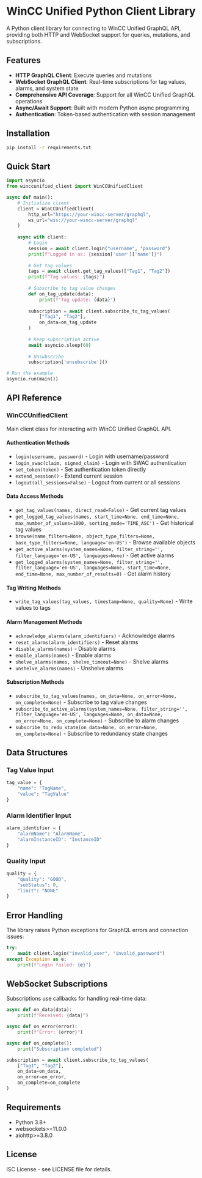 # WinCC Unified Python Client Library

A Python client library for connecting to WinCC Unified GraphQL API, providing both HTTP and WebSocket support for queries, mutations, and subscriptions.

## Features

- **HTTP GraphQL Client**: Execute queries and mutations
- **WebSocket GraphQL Client**: Real-time subscriptions for tag values, alarms, and system state
- **Comprehensive API Coverage**: Support for all WinCC Unified GraphQL operations
- **Async/Await Support**: Built with modern Python async programming
- **Authentication**: Token-based authentication with session management

## Installation

```bash
pip install -r requirements.txt
```

## Quick Start

```python
import asyncio
from winccunified_client import WinCCUnifiedClient

async def main():
    # Initialize client
    client = WinCCUnifiedClient(
        http_url="https://your-wincc-server/graphql",
        ws_url="wss://your-wincc-server/graphql"
    )
    
    async with client:
        # Login
        session = await client.login("username", "password")
        print(f"Logged in as: {session['user']['name']}")
        
        # Get tag values
        tags = await client.get_tag_values(["Tag1", "Tag2"])
        print(f"Tag values: {tags}")
        
        # Subscribe to tag value changes
        def on_tag_update(data):
            print(f"Tag update: {data}")
        
        subscription = await client.subscribe_to_tag_values(
            ["Tag1", "Tag2"],
            on_data=on_tag_update
        )
        
        # Keep subscription active
        await asyncio.sleep(60)
        
        # Unsubscribe
        subscription['unsubscribe']()

# Run the example
asyncio.run(main())
```

## API Reference

### WinCCUnifiedClient

Main client class for interacting with WinCC Unified GraphQL API.

#### Authentication Methods

- `login(username, password)` - Login with username/password
- `login_swac(claim, signed_claim)` - Login with SWAC authentication
- `set_token(token)` - Set authentication token directly
- `extend_session()` - Extend current session
- `logout(all_sessions=False)` - Logout from current or all sessions

#### Data Access Methods

- `get_tag_values(names, direct_read=False)` - Get current tag values
- `get_logged_tag_values(names, start_time=None, end_time=None, max_number_of_values=1000, sorting_mode='TIME_ASC')` - Get historical tag values
- `browse(name_filters=None, object_type_filters=None, base_type_filters=None, language='en-US')` - Browse available objects
- `get_active_alarms(system_names=None, filter_string='', filter_language='en-US', languages=None)` - Get active alarms
- `get_logged_alarms(system_names=None, filter_string='', filter_language='en-US', languages=None, start_time=None, end_time=None, max_number_of_results=0)` - Get alarm history

#### Tag Writing Methods

- `write_tag_values(tag_values, timestamp=None, quality=None)` - Write values to tags

#### Alarm Management Methods

- `acknowledge_alarms(alarm_identifiers)` - Acknowledge alarms
- `reset_alarms(alarm_identifiers)` - Reset alarms
- `disable_alarms(names)` - Disable alarms
- `enable_alarms(names)` - Enable alarms
- `shelve_alarms(names, shelve_timeout=None)` - Shelve alarms
- `unshelve_alarms(names)` - Unshelve alarms

#### Subscription Methods

- `subscribe_to_tag_values(names, on_data=None, on_error=None, on_complete=None)` - Subscribe to tag value changes
- `subscribe_to_active_alarms(system_names=None, filter_string='', filter_language='en-US', languages=None, on_data=None, on_error=None, on_complete=None)` - Subscribe to alarm changes
- `subscribe_to_redu_state(on_data=None, on_error=None, on_complete=None)` - Subscribe to redundancy state changes

## Data Structures

### Tag Value Input
```python
tag_value = {
    "name": "TagName",
    "value": "TagValue"
}
```

### Alarm Identifier Input
```python
alarm_identifier = {
    "alarmName": "AlarmName",
    "alarmInstanceID": "InstanceID"
}
```

### Quality Input
```python
quality = {
    "quality": "GOOD",
    "subStatus": 0,
    "limit": "NONE"
}
```

## Error Handling

The library raises Python exceptions for GraphQL errors and connection issues:

```python
try:
    await client.login("invalid_user", "invalid_password")
except Exception as e:
    print(f"Login failed: {e}")
```

## WebSocket Subscriptions

Subscriptions use callbacks for handling real-time data:

```python
async def on_data(data):
    print(f"Received: {data}")

async def on_error(error):
    print(f"Error: {error}")

async def on_complete():
    print("Subscription completed")

subscription = await client.subscribe_to_tag_values(
    ["Tag1", "Tag2"],
    on_data=on_data,
    on_error=on_error,
    on_complete=on_complete
)
```

## Requirements

- Python 3.8+
- websockets>=11.0.0
- aiohttp>=3.8.0

## License

ISC License - see LICENSE file for details.